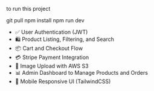 to  run this project

git pull <remote>
npm install
npm run dev
- ✅ User Authentication (JWT)
- 🛍️ Product Listing, Filtering, and Search
- 📦 Cart and Checkout Flow
- 💳 Stripe Payment Integration
- 📁 Image Upload with AWS S3
- 📊 Admin Dashboard to Manage Products and Orders
- 📱 Mobile Responsive UI (TailwindCSS)

